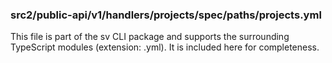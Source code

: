 ### src2/public-api/v1/handlers/projects/spec/paths/projects.yml

This file is part of the sv CLI package and supports the surrounding TypeScript modules (extension: .yml). It is included here for completeness.